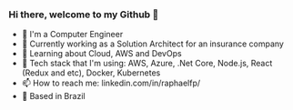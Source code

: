 ### Hi there, welcome to my Github 👋

- 📖 I'm a Computer Engineer
- 🔭 Currently working as a Solution Architect for an insurance company
- 🌱 Learning about Cloud, AWS and DevOps
- 🚀 Tech stack that I'm using: AWS, Azure, .Net Core, Node.js, React (Redux and etc), Docker, Kubernetes
- 📫 How to reach me: linkedin.com/in/raphaelfp/
- 🏡 Based in Brazil
